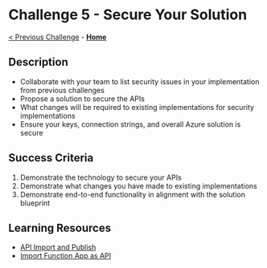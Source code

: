 # Challenge 5 - Secure Your Solution

[< Previous Challenge](./Challenge04.md) - **[Home](https://github.com/jethanivijay/devopswithgithubhack)**

## Description

- Collaborate with your team to list security issues in your implementation from previous challenges
- Propose a solution to secure the APIs
- What changes will be required to existing implementations for security implementations
- Ensure your keys, connection strings, and overall Azure solution is secure


## Success Criteria

1. Demonstrate the technology to secure your APIs
2. Demonstrate what changes you have made to existing implementations
3. Demonstrate end-to-end functionality in alignment with the solution blueprint

## Learning Resources

- [API Import and Publish](https://docs.microsoft.com/en-us/azure/api-management/import-and-publish)
- [Import Function App as API](https://docs.microsoft.com/en-us/azure/api-management/import-function-app-as-api)

